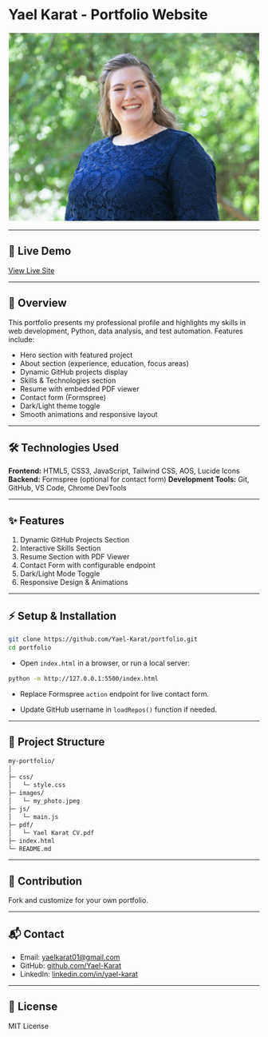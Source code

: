 # Yael Karat - Portfolio Website

![My photo](./images\my_photo.jpeg)

---

## 🚀 Live Demo

[View Live Site](https://yael-karat.github.io/my-portfolio/)


---

## 📖 Overview

This portfolio presents my professional profile and highlights my skills in web development, Python, data analysis, and test automation. Features include:

* Hero section with featured project
* About section (experience, education, focus areas)
* Dynamic GitHub projects display
* Skills & Technologies section
* Resume with embedded PDF viewer
* Contact form (Formspree)
* Dark/Light theme toggle
* Smooth animations and responsive layout

---

## 🛠️ Technologies Used

**Frontend:** HTML5, CSS3, JavaScript, Tailwind CSS, AOS, Lucide Icons
**Backend:** Formspree (optional for contact form)
**Development Tools:** Git, GitHub, VS Code, Chrome DevTools

---

## ✨ Features

1. Dynamic GitHub Projects Section
2. Interactive Skills Section
3. Resume Section with PDF Viewer
4. Contact Form with configurable endpoint
5. Dark/Light Mode Toggle
6. Responsive Design & Animations

---

## ⚡ Setup & Installation

```bash
git clone https://github.com/Yael-Karat/portfolio.git
cd portfolio
```

* Open `index.html` in a browser, or run a local server:

```bash
python -m http://127.0.0.1:5500/index.html
```

* Replace Formspree `action` endpoint for live contact form.

* Update GitHub username in `loadRepos()` function if needed.

---

## 📂 Project Structure

```
my-portfolio/
│
├─ css/
│   └─ style.css
├─ images/
│   └─ my_photo.jpeg
├─ js/
│   └─ main.js
├─ pdf/
│   └─ Yael Karat CV.pdf
├─ index.html
└─ README.md
```

---

## 🤝 Contribution

Fork and customize for your own portfolio.

---

## 📬 Contact

* Email: [yaelkarat01@gmail.com](mailto:yaelkarat01@gmail.com)
* GitHub: [github.com/Yael-Karat](https://github.com/Yael-Karat)
* LinkedIn: [linkedin.com/in/yael-karat](https://www.linkedin.com/in/yael-karat)

---

## 🎨 License

MIT License